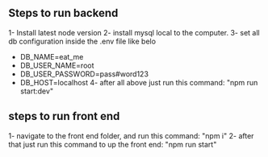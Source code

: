 Steps to run backend
-------------------
1- Install latest node version
2- install mysql local to the computer.
3- set all db configuration inside the .env file like belo
   - DB_NAME=eat_me
   - DB_USER_NAME=root
   - DB_USER_PASSWORD=pass#word123
   - DB_HOST=localhost
 4- after all above just run this command: "npm run start:dev"


steps to run front end
----------------------
1- navigate to the front end folder, and run this command: "npm i"
2- after that just run this command to up the front end: "npm run start"

